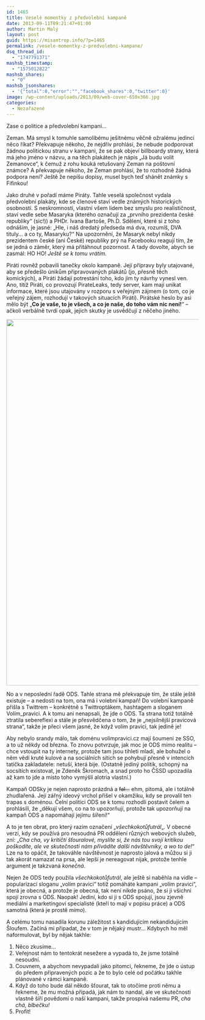 ```yaml
---
id: 1465
title: Veselé momentky z předvolební kampaně
date: 2013-09-11T09:21:47+01:00
author: Martin Malý
layout: post
guid: https://misantrop.info/?p=1465
permalink: /vesele-momentky-z-predvolebni-kampane/
dsq_thread_id:
  - "1747791371"
mashsb_timestamp:
  - "1575012822"
mashsb_shares:
  - "0"
mashsb_jsonshares:
  - '{"total":0,"error":"","facebook_shares":0,"twitter":0}'
image: /wp-content/uploads/2013/09/web-cover-650x366.jpg
categories:
  - Nezařazené
---
```

Zase o politice a předvolební kampani&#8230;

<!--more-->

Zeman. Má smysl k tomuhle samolibému ješitnému věčně ožralému jedinci něco říkat? Překvapuje někoho, že nejdřív prohlásí, že nebude podporovat žádnou politickou stranu v kampani, že se pak objeví billboardy strany, která má jeho jméno v názvu, a na těch plakátech je nápis &#8222;Já budu volit Zemanovce&#8220;, k čemuž z rohu kouká retušovaný Zeman na poštovní známce? A překvapuje někoho, že Zeman prohlásí, že to rozhodně žádná podpora není? Ještě že nepíšu dopisy, musel bych teď shánět známky s Fifinkou!

Jako druhé v pořadí máme Piráty. Tahle veselá společnost vydala předvolební plakáty, kde se členové staví vedle známých historických osobností. S neskromností, vlastní všem lidem bez smyslu pro realističnost, staví vedle sebe Masaryka (kterého označují za &#8222;prvního prezidenta české republiky&#8220; (sic!)) a PHDr. Ivana Bartoše, Ph.D. Sdělení, které si z toho odnáším, je jasné: &#8222;Hle, i náš dredatý předseda má dva, rozumíš, DVA tituly&#8230; a co ty, Masaryku?&#8220; Na upozornění, že Masaryk nebyl nikdy prezidentem české (ani České) republiky prý na Facebooku reagují tím, že se jedná o záměr, který má přitáhnout pozornost. A tady dovolte, abych se zasmál: HO HO! _Ještě se k tomu vrátím._

Piráti rovněž pobavili tanečky okolo kampaně. Její přípravy byly utajované, aby se předešlo únikům připravovaných plakátů (jo, přesně těch komických), a Piráti žádají potrestání toho, kdo jim ty návrhy vynesl ven. Ano, titíž Piráti, co provozují PirateLeaks, tedy server, kam mají unikat informace, které jsou utajovány v rozporu s veřejným zájmem (o tom, co je veřejný zájem, rozhodují v takových situacích Piráti). Pirátské heslo by asi mělo být &#8222;**Co je vaše, to je všech, a co je naše, do toho vám nic není!**&#8220; &#8211; ačkoli verbálně tvrdí opak, jejich skutky je usvědčují z něčeho jiného.

<a href="https://misantrop.info/vesele-momentky-z-predvolebni-kampane/1240545_10151781881944039_163354117_n/" rel="attachment wp-att-1467"><img class="aligncenter size-full wp-image-1467" alt="" src="https://misantrop.info/wp-content/uploads/2013/09/1240545_10151781881944039_163354117_n.jpg" width="681" height="960" srcset="https://misantrop.info/wp-content/uploads/2013/09/1240545_10151781881944039_163354117_n.jpg 681w, https://misantrop.info/wp-content/uploads/2013/09/1240545_10151781881944039_163354117_n-141x200.jpg 141w, https://misantrop.info/wp-content/uploads/2013/09/1240545_10151781881944039_163354117_n-354x500.jpg 354w" sizes="(max-width: 681px) 100vw, 681px" /></a>

No a v neposlední řadě ODS. Tahle strana mě překvapuje tím, že stále ještě existuje &#8211; a nedosti na tom, ona má i volební kampaň! Do volební kampaně přišla s Twittrem &#8211; konkrétně s Twittroptákem, hashtagem a sloganem Volím_pravici. A k tomu ani nenapsali, že jde o ODS. Ta strana totiž totálně ztratila sebereflexi a stále je přesvědčena o tom, že je &#8222;nejsilnější pravicová strana&#8220;, takže je přeci všem jasné, že když volím pravici, tak jedině je!

Aby nebylo srandy málo, tak doménu volimpravici.cz mají šoumeni ze SSO, a to už někdy od března. To znovu potvrzuje, jak moc je ODS mimo realitu &#8211; chce vstoupit na ty internety, protože tam jsou tihleti mladí, ale bohužel o něm vědí kruté kulové a na sociálních sítích se pohybují přesně v intencích tatíčka zakladatele: netuší, která bije. (Ostatně jediný politik, schopný na socsítích existovat, je Zdeněk Škromach, a snad proto ho ČSSD upozadila až kam to jde a místo toho vymýšlí alotria vlastní.)

Kampaň ODSky je nejen naprosto prázdná a <del>fal&#8230;</del> ehm, pitomá, ale i totálně zhudlařená. Její zářný ideový vrchol přišel v okamžiku, kdy se provalil ten trapas s doménou. Čelní politici ODS se k tomu rozhodli postavit čelem a prohlásili, že &#8222;děkují všem, co na to upozorňují, protože tak upozorňují na kampaň ODS a napomáhají jejímu šíření!&#8220;

A to je ten obrat, pro který razím označení &#8222;_všechkokotůfutrál_&#8222;. V obecné verzi, kdy se používá pro nesoudná PR oddělení různých webových služeb, zní: &#8222;_Cha cha, vy kritičtí šťouralové, myslíte si, že nás tou svojí kritikou poškodíte, ale ve skutečnosti nám přivádíte další návštěvníky, a wo to de!_&#8220; Lze na to opáčit, že takováhle návštěvnost je naprosto jalová a můžou si ji tak akorát namazat na prsa, ale lepší je nereagovat nijak, protože tenhle argument je takzvaná _konečná_.

Nejen že ODS tedy použila _všechkokotůfutrál_, ale ještě si naběhla na vidle &#8211; popularizací sloganu &#8222;volím pravici&#8220; totiž pomáháte kampani &#8222;volím pravici&#8220;, která je obecná, a protože je obecná, tak není nikde psáno, že si ji všichni spojí zrovna s ODS. Naopak! Jediní, kdo si ji s ODS spojují, jsou zjevně mediální a marketingoví specialisté (kteří to mají v popisu práce) a ODS samotná (která je prostě _mimo_).

A celému tomu nasadila korunu záležitost s kandidujícím nekandidujícím Šloufem. Začíná mi připadat, že v tom je nějaký mustr&#8230; Kdybych ho měl naformulovat, byl by nějak takhle:

  1. Něco zkusíme&#8230;
  2. Veřejnost nám to tentokrát nesežere a vypadá to, že jsme totálně nesoudní.
  3. Couvnem, a abychom nevypadali jako pitomci, řekneme, že jde o ústup do předem připravených pozic a že to bylo celé od počátku takhle plánované v rámci kampaně.
  4. Když do toho bude dál někdo šťourat, tak to otočíme proti němu a řekneme, že mu možná připadá, jak nám to nandal, ale ve skutečnosti vlastně šíří povědomí o naší kampani, takže prospívá našemu PR, _cha chá, blbečku!_
  5. Profit!